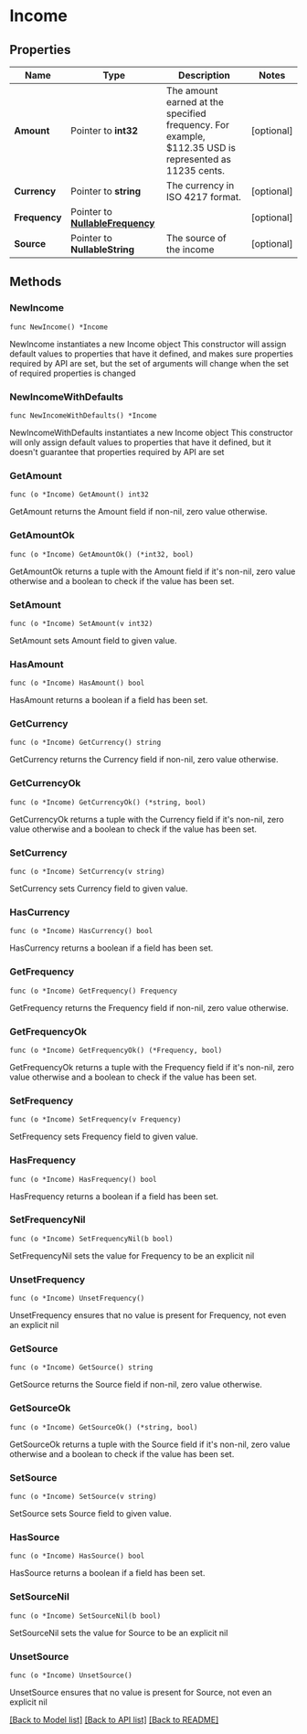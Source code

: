 # Income

## Properties

Name | Type | Description | Notes
------------ | ------------- | ------------- | -------------
**Amount** | Pointer to **int32** | The amount earned at the specified frequency. For example, $112.35 USD is represented as 11235 cents. | [optional] 
**Currency** | Pointer to **string** | The currency in ISO 4217 format. | [optional] 
**Frequency** | Pointer to [**NullableFrequency**](Frequency.md) |  | [optional] 
**Source** | Pointer to **NullableString** | The source of the income | [optional] 

## Methods

### NewIncome

`func NewIncome() *Income`

NewIncome instantiates a new Income object
This constructor will assign default values to properties that have it defined,
and makes sure properties required by API are set, but the set of arguments
will change when the set of required properties is changed

### NewIncomeWithDefaults

`func NewIncomeWithDefaults() *Income`

NewIncomeWithDefaults instantiates a new Income object
This constructor will only assign default values to properties that have it defined,
but it doesn't guarantee that properties required by API are set

### GetAmount

`func (o *Income) GetAmount() int32`

GetAmount returns the Amount field if non-nil, zero value otherwise.

### GetAmountOk

`func (o *Income) GetAmountOk() (*int32, bool)`

GetAmountOk returns a tuple with the Amount field if it's non-nil, zero value otherwise
and a boolean to check if the value has been set.

### SetAmount

`func (o *Income) SetAmount(v int32)`

SetAmount sets Amount field to given value.

### HasAmount

`func (o *Income) HasAmount() bool`

HasAmount returns a boolean if a field has been set.

### GetCurrency

`func (o *Income) GetCurrency() string`

GetCurrency returns the Currency field if non-nil, zero value otherwise.

### GetCurrencyOk

`func (o *Income) GetCurrencyOk() (*string, bool)`

GetCurrencyOk returns a tuple with the Currency field if it's non-nil, zero value otherwise
and a boolean to check if the value has been set.

### SetCurrency

`func (o *Income) SetCurrency(v string)`

SetCurrency sets Currency field to given value.

### HasCurrency

`func (o *Income) HasCurrency() bool`

HasCurrency returns a boolean if a field has been set.

### GetFrequency

`func (o *Income) GetFrequency() Frequency`

GetFrequency returns the Frequency field if non-nil, zero value otherwise.

### GetFrequencyOk

`func (o *Income) GetFrequencyOk() (*Frequency, bool)`

GetFrequencyOk returns a tuple with the Frequency field if it's non-nil, zero value otherwise
and a boolean to check if the value has been set.

### SetFrequency

`func (o *Income) SetFrequency(v Frequency)`

SetFrequency sets Frequency field to given value.

### HasFrequency

`func (o *Income) HasFrequency() bool`

HasFrequency returns a boolean if a field has been set.

### SetFrequencyNil

`func (o *Income) SetFrequencyNil(b bool)`

 SetFrequencyNil sets the value for Frequency to be an explicit nil

### UnsetFrequency
`func (o *Income) UnsetFrequency()`

UnsetFrequency ensures that no value is present for Frequency, not even an explicit nil
### GetSource

`func (o *Income) GetSource() string`

GetSource returns the Source field if non-nil, zero value otherwise.

### GetSourceOk

`func (o *Income) GetSourceOk() (*string, bool)`

GetSourceOk returns a tuple with the Source field if it's non-nil, zero value otherwise
and a boolean to check if the value has been set.

### SetSource

`func (o *Income) SetSource(v string)`

SetSource sets Source field to given value.

### HasSource

`func (o *Income) HasSource() bool`

HasSource returns a boolean if a field has been set.

### SetSourceNil

`func (o *Income) SetSourceNil(b bool)`

 SetSourceNil sets the value for Source to be an explicit nil

### UnsetSource
`func (o *Income) UnsetSource()`

UnsetSource ensures that no value is present for Source, not even an explicit nil

[[Back to Model list]](../README.md#documentation-for-models) [[Back to API list]](../README.md#documentation-for-api-endpoints) [[Back to README]](../README.md)



